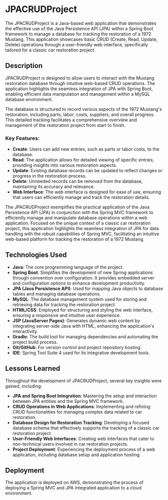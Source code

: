 # JPACRUDProject

The JPACRUDProject is a Java-based web application that demonstrates the effective use of the Java Persistence API (JPA) within a Spring Boot framework to manage a database for tracking the restoration of a 1972 Mustang. This application showcases basic CRUD (Create, Read, Update, Delete) operations through a user-friendly web interface, specifically tailored for a classic car restoration project.

## Description

JPACRUDProject is designed to allow users to interact with the Mustang restoration database through intuitive web-based CRUD operations. The application highlights the seamless integration of JPA with Spring Boot, enabling efficient data manipulation and management within a MySQL database environment.

The database is structured to record various aspects of the 1972 Mustang's restoration, including parts, labor, costs, suppliers, and overall progress. This detailed tracking facilitates a comprehensive overview and management of the restoration project from start to finish.

### Key Features:

- **Create**: Users can add new entries, such as parts or labor costs, to the database.
- **Read**: The application allows for detailed viewing of specific entries, providing insights into various restoration aspects.
- **Update**: Existing database records can be updated to reflect changes or progress in the restoration process.
- **Delete**: Unneeded records can be removed from the database, maintaining its accuracy and relevance.
- **Web Interface**: The web interface is designed for ease of use, ensuring that users can efficiently manage and track the restoration details.

The JPACRUDProject exemplifies the practical application of the Java Persistence API (JPA) in conjunction with the Spring MVC framework to efficiently manage and manipulate database operations within a web application. Focused on the unique context of a classic car restoration project, this application highlights the seamless integration of JPA for data handling with the robust capabilities of Spring MVC, facilitating an intuitive web-based platform for tracking the restoration of a 1972 Mustang.

## Technologies Used

- **Java**: The core programming language of the project.
- **Spring Boot**: Simplifies the development of new Spring applications through convention over configuration. It provides embedded server and configuration options to enhance development productivity.
- **JPA (Java Persistence API)**: Used for mapping Java objects to database tables and managing database operations.
- **MySQL**: The database management system used for storing and retrieving data for tracking the restoration project.
- **HTML/CSS**: Employed for structuring and styling the web interface, ensuring a responsive and intuitive user experience.
- **JSP (JavaServer Pages)**: Generates dynamic web content by integrating server-side Java with HTML, enhancing the application's interactivity.
- **Gradle**: The build tool for managing dependencies and automating the project build process.
- **Git/GitHub**: For version control and project repository hosting.
- **IDE**: Spring Tool Suite 4 used for its integrative development tools.

## Lessons Learned

Throughout the development of JPACRUDProject, several key insights were gained, including:

- **JPA and Spring Boot Integration**: Mastering the setup and interaction between JPA entities and the Spring MVC framework.
- **CRUD Operations in Web Applications**: Implementing and refining CRUD functionalities for managing complex data related to car restoration.
- **Database Design for Restoration Tracking**: Developing a focused database schema that effectively supports the tracking of a classic car restoration project.
- **User-Friendly Web Interfaces**: Creating web interfaces that cater to non-technical users involved in car restoration projects.
- **Project Deployment**: Experiencing the deployment process of a web application, including database setup and application hosting.

## Deployment

The application is deployed on AWS, demonstrating the process of deploying a Spring MVC and JPA integrated application to a cloud environment.